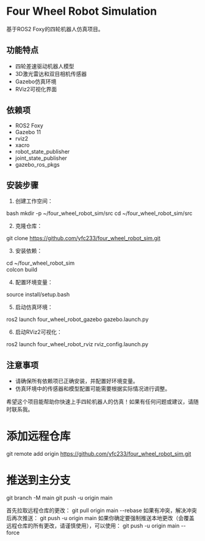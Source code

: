 # Four Wheel Robot Simulation

基于ROS2 Foxy的四轮机器人仿真项目。

## 功能特点
- 四轮差速驱动机器人模型
- 3D激光雷达和双目相机传感器
- Gazebo仿真环境
- RViz2可视化界面

## 依赖项
- ROS2 Foxy
- Gazebo 11
- rviz2
- xacro
- robot_state_publisher
- joint_state_publisher
- gazebo_ros_pkgs

## 安装步骤
1. 创建工作空间： 



bash
mkdir -p ~/four_wheel_robot_sim/src
cd ~/four_wheel_robot_sim/src

2. 克隆仓库：

git clone https://github.com/yfc233/four_wheel_robot_sim.git

3. 安装依赖：

cd ~/four_wheel_robot_sim   
colcon build

4. 配置环境变量：

source install/setup.bash       

5. 启动仿真环境：

ros2 launch four_wheel_robot_gazebo gazebo.launch.py    

6. 启动RViz2可视化：

ros2 launch four_wheel_robot_rviz rviz_config.launch.py

## 注意事项
- 请确保所有依赖项已正确安装，并配置好环境变量。
- 仿真环境中的传感器和模型配置可能需要根据实际情况进行调整。

希望这个项目能帮助你快速上手四轮机器人的仿真！如果有任何问题或建议，请随时联系我。

# 添加远程仓库
git remote add origin https://github.com/yfc233/four_wheel_robot_sim.git

# 推送到主分支
git branch -M main
git push -u origin main


首先拉取远程仓库的更改：
git pull origin main --rebase
如果有冲突，解决冲突后再次推送：
git push -u origin main
如果你确定要强制推送本地更改（会覆盖远程仓库的所有更改，请谨慎使用），可以使用：
git push -u origin main --force